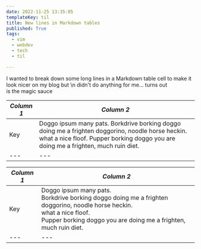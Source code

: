 ```yaml
---
date: 2022-11-25 13:35:05
templateKey: til
title: New lines in Markdown tables
published: True
tags:
  - vim
  - webdev
  - tech
  - til

---
```


I wanted to break down some long lines in a Markdown table cell to make it look
nicer on my blog but \n didn't do anything for me... turns out <br/> is the
magic sauce

| *Column 1* | *Column 2* |
| --- | --- |
| Key | Doggo ipsum many pats. Borkdrive borking doggo doing me a frighten doggorino, noodle horse heckin. what a nice floof. Pupper borking doggo you are doing me a frighten, much ruin diet. |
| --- | --- |


| *Column 1* | *Column 2* |
| --- | --- |
| Key | Doggo ipsum many pats. <br/> Borkdrive borking doggo doing me a frighten doggorino, noodle horse heckin. <br/> what a nice floof. <br/> Pupper borking doggo you are doing me a frighten, much ruin diet. |
| --- | --- |
